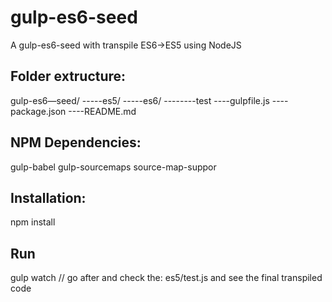# gulp-es6-seed
A gulp-es6-seed with transpile ES6->ES5 using NodeJS


## Folder extructure:
gulp-es6—seed/
-----es5/
-----es6/
--------test
----gulpfile.js
----package.json
----README.md	
    
    
## NPM Dependencies:
gulp-babel
gulp-sourcemaps
source-map-suppor
    
    
## Installation:
npm install


## Run
gulp watch // go after and check the: es5/test.js and see the final transpiled code
